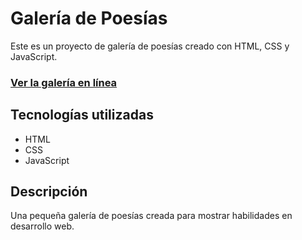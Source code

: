 # Galería de Poesías

Este es un proyecto de galería de poesías creado con HTML, CSS y JavaScript.

### [Ver la galería en línea](https://mamboypoesia.netlify.app/)

## Tecnologías utilizadas
- HTML
- CSS
- JavaScript

## Descripción
Una pequeña galería de poesías creada para mostrar habilidades en desarrollo web.

